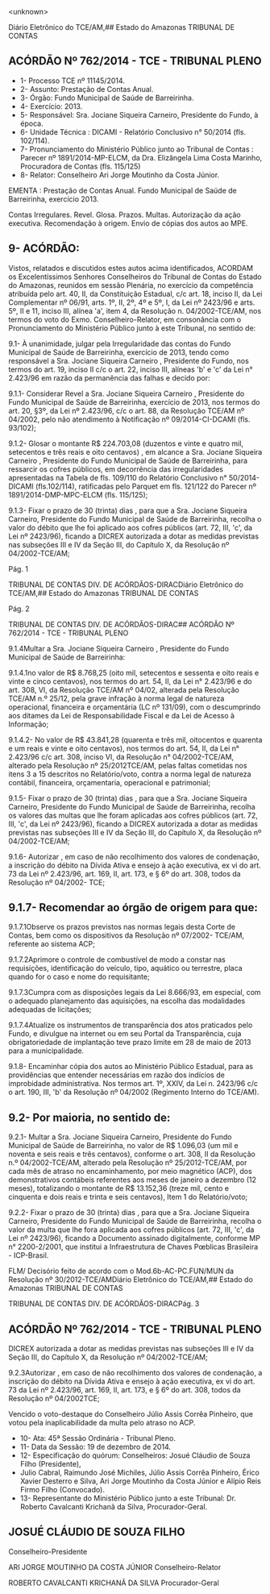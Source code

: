 &lt;unknown&gt;

Diário Eletrônico do TCE/AM,## Estado do Amazonas TRIBUNAL DE CONTAS

## ACÓRDÃO Nº 762/2014 - TCE - TRIBUNAL PLENO

- 1- Processo TCE nº 11145/2014.
- 2- Assunto: Prestação de Contas Anual.
- 3- Órgão: Fundo Municipal de Saúde de Barreirinha.
- 4- Exercício: 2013.
- 5- Responsável: Sra. Jociane Siqueira Carneiro, Presidente do Fundo, à época.
- 6- Unidade Técnica : DICAMI - Relatório Conclusivo n° 50/2014 (fls. 102/114).
- 7-  Pronunciamento  do  Ministério  Público  junto  ao  Tribunal  de  Contas :  Parecer  nº 1891/2014-MP-ELCM, da Dra. Elizângela Lima Costa Marinho, Procuradora de Contas (fls. 115/125)
- 8- Relator: Conselheiro Ari Jorge Moutinho da Costa Júnior.

EMENTA :  Prestação de Contas Anual. Fundo Municipal  de  Saúde  de  Barreirinha,  exercício 2013.

Contas Irregulares. Revel. Glosa. Prazos. Multas. Autorização da  ação  executiva. Recomendação à origem. Envio de cópias dos autos ao MPE.

## 9- ACÓRDÃO:

Vistos,  relatados  e  discutidos  estes  autos  acima  identificados, ACORDAM os Excelentíssimos  Senhores Conselheiros  do  Tribunal  de  Contas  do  Estado  do  Amazonas, reunidos  em  sessão  Plenária,  no  exercício  da  competência  atribuída  pelo  art.  40,  II,  da Constituição Estadual, c/c art. 18, inciso II, da Lei Complementar nº 06/91, arts. 1º, II, 2º, 4º e 5º,  I,  da  Lei  nº  2423/96  e  arts.  5º,  II  e  11,  inciso  III,  alínea  'a',  item  4,  da  Resolução  n. 04/2002-TCE/AM, nos termos do voto do Exmo. Conselheiro-Relator, em consonância com o Pronunciamento do Ministério Público junto à este Tribunal, no sentido de:

9.1- À unanimidade, julgar pela Irregularidade das contas do Fundo Municipal de  Saúde  de  Barreirinha,  exercício  de  2013,  tendo  como  responsável  a  Sra. Jociane Siqueira Carneiro , Presidente do Fundo, nos termos do art. 19, inciso II c/c o art. 22, inciso III, alíneas 'b' e 'c' da Lei n° 2.423/96 em razão da permanência das falhas e decido por:

9.1.1-  Considerar  Revel a  Sra. Jociane  Siqueira  Carneiro ,  Presidente  do Fundo Municipal de Saúde de Barreirinha, exercício de 2013, nos termos do art. 20, §3º, da Lei nº 2.423/96, c/c o art. 88, da Resolução TCE/AM nº 04/2002, pelo não atendimento à Notificação nº 09/2014-CI-DCAMI (fls. 93/102);

9.1.2-  Glosar o  montante R$  224.703,08  (duzentos e vinte  e  quatro  mil, setecentos e três reais e oito centavos) , em alcance a Sra. Jociane Siqueira Carneiro , Presidente do Fundo Municipal de Saúde de Barreirinha, para ressarcir os cofres públicos, em  decorrência  das  irregularidades  apresentadas  na  Tabela  de  fls.  109/110  do  Relatório Conclusivo  n°  50/2014-DICAMI  (fls.102/114),  ratificadas  pelo Parquet em  fls.  121/122  do Parecer nº 1891/2014-DMP-MPC-ELCM (fls. 115/125);

9.1.3-  Fixar  o  prazo  de  30 (trinta) dias ,  para  que  a  Sra.  Jociane  Siqueira Carneiro, Presidente do Fundo Municipal de Saúde de Barreirinha, recolha o valor do débito que  lhe  foi  aplicado  aos  cofres  públicos  (art.  72,  III,  'c',  da  Lei  nº  2423/96),  ficando  a DICREX autorizada  a dotar  as medidas previstas nas subseções III e  IV da Seção  III, do Capítulo X, da Resolução nº 04/2002-TCE/AM;

Pág. 1

TRIBUNAL DE CONTAS DIV. DE ACÓRDÃOS-DIRACDiário Eletrônico do TCE/AM,## Estado do Amazonas TRIBUNAL DE CONTAS

Pág. 2

TRIBUNAL DE CONTAS DIV. DE ACÓRDÃOS-DIRAC## ACÓRDÃO Nº 762/2014 - TCE - TRIBUNAL PLENO

9.1.4Multar a Sra. Jociane  Siqueira  Carneiro , Presidente do Fundo Municipal de Saúde de Barreirinha:

9.1.4.1no  valor  de R$  8.768,25 (oito  mil,  setecentos  e  sessenta  e  oito reais e vinte e cinco centavos), nos termos do art. 54, II, da Lei n° 2.423/96 e do art. 308, VI, da Resolução TCE/AM nº 04/02, alterada pela Resolução  TCE/AM  n.º  25/12,  pela grave infração à norma legal de natureza operacional, financeira e orçamentária (LC nº  131/09), com o descumprindo aos ditames da Lei de Responsabilidade Fiscal e da Lei de Acesso à Informação;

9.1.4.2-  No  valor  de  R$  43.841,28 (quarenta  e  três  mil,  oitocentos  e quarenta e um reais e vinte e oito centavos), nos termos do art. 54, II, da Lei n° 2.423/96 c/c art. 308, inciso VI, da Resolução n° 04/2002-TCE/AM, alterado pela Resolução nº 25/2012TCE/AM,  pelas  faltas  cometidas  nos  itens  3  a  15  descritos  no  Relatório/voto,  contra  a norma legal de natureza contábil, financeira, orçamentaria, operacional e patrimonial;

9.1.5-  Fixar  o  prazo  de  30 (trinta)  dias ,  para  que  a  Sra.  Jociane  Siqueira Carneiro, Presidente do Fundo  Municipal de Saúde de Barreirinha, recolha os valores das multas  que  lhe  foram  aplicadas  aos  cofres  públicos  (art.  72,  III,  'c',  da  Lei  nº  2423/96), ficando a DICREX autorizada a dotar as medidas previstas nas subseções III e IV da Seção III, do Capítulo X, da Resolução nº 04/2002-TCE/AM;

9.1.6- Autorizar , em caso de não recolhimento dos valores de condenação, a inscrição do débito  na Dívida  Ativa e ensejo à ação  executiva, ex vi do art. 73 da Lei nº 2.423/96, art. 169, II, art. 173, e § 6º do art. 308, todos da Resolução nº 04/2002- TCE;

## 9.1.7- Recomendar ao órgão de origem para que:

9.1.7.1Observe  os  prazos  previstos  nas  normas  legais  desta  Corte  de Contas, bem como os dispositivos da Resolução nº 07/2002- TCE/AM, referente ao sistema ACP;

9.1.7.2Aprimore  o  controle  de  combustível  de  modo  a  constar  nas requisições, identificação do veículo, tipo, aquático ou terrestre, placa quando for o caso e nome do requisitante;

9.1.7.3Cumpra com as disposições legais da Lei 8.666/93, em especial, com o adequado planejamento das aquisições, na escolha das modalidades adequadas de licitações;

9.1.7.4Atualize os instrumentos de transparência dos atos praticados pelo Fundo, e divulgue na internet ou em seu Portal da Transparência, cuja obrigatoriedade de implantação teve prazo limite em 28 de maio de 2013 para a municipalidade.

9.1.8- Encaminhar cópia  dos autos ao  Ministério Público Estadual, para as providências que entender necessárias em razão dos indícios de improbidade administrativa. Nos termos art. 1º, XXIV, da Lei n. 2423/96 c/c o art. 190, III, 'b' da Resolução nº 04/2002 (Regimento Interno do TCE/AM).

## 9.2- Por maioria, no sentido de:

9.2.1- Multar a Sra. Jociane Siqueira Carneiro, Presidente do Fundo Municipal de Saúde de Barreirinha, no  valor  de R$  1.096,03 (um mil e noventa e seis reais e três centavos),  conforme  o  art.  308, II da  Resolução  n.º  04/2002-TCE/AM,  alterado  pela Resolução nº 25/2012-TCE/AM, por cada mês de atraso no encaminhamento, por meio magnético  (ACP),  dos  demonstrativos  contábeis  referentes  aos  meses  de  janeiro  a dezembro  (12  meses),  totalizando  o  montante  de R$  13.152,36 (treze  mil,  cento  e cinquenta e dois reais e trinta e seis centavos), Item 1 do Relatório/voto;

9.2.2- Fixar o prazo de 30 (trinta) dias , para que a Sra. Jociane Siqueira Carneiro, Presidente do Fundo Municipal de Saúde de Barreirinha, recolha o valor da multa que  lhe  fora  aplicada  aos  cofres  públicos  (art.  72,  III,  'c',  da  Lei  nº  2423/96),  ficando  a Documento assinado digitalmente, conforme MP n° 2200-2/2001, que institui a Infraestrutura de Chaves Pœblicas Brasileira - ICP-Brasil.

FLM/ Decisório feito de acordo com o Mod.6b-AC-PC.FUN/MUN da Resolução nº 30/2012-TCE/AMDiário Eletrônico do TCE/AM,## Estado do Amazonas TRIBUNAL DE CONTAS

TRIBUNAL DE CONTAS DIV. DE ACÓRDÃOS-DIRACPág. 3

## ACÓRDÃO Nº 762/2014 - TCE - TRIBUNAL PLENO

DICREX autorizada  a dotar  as medidas previstas nas subseções III e  IV da Seção  III, do Capítulo X, da Resolução nº 04/2002-TCE/AM;

9.2.3Autorizar , em caso de não recolhimento dos valores de condenação, a inscrição do débito na Dívida Ativa e ensejo à ação executiva, ex vi do art. 73 da Lei nº 2.423/96, art. 169, II, art. 173, e § 6º do art. 308, todos da Resolução nº 04/2002TCE;

Vencido  o  voto-destaque  do  Conselheiro  Júlio  Assis  Corrêa  Pinheiro,  que votou pela inaplicabilidade da multa pelo atraso no ACP.

- 10- Ata: 45ª Sessão Ordinária - Tribunal Pleno.
- 11- Data da Sessão: 19 de dezembro de 2014.
- 12- Especificação do quórum: Conselheiros: Josué Cláudio de Souza Filho (Presidente),
- Julio Cabral, Raimundo José Michiles, Júlio Assis Corrêa Pinheiro, Érico Xavier Desterro e Silva, Ari Jorge Moutinho da Costa Júnior e Alípio Reis Firmo Filho (Convocado).
- 13- Representante do Ministério Público junto a este Tribunal: Dr. Roberto Cavalcanti Krichanã da Silva, Procurador-Geral.

## JOSUÉ CLÁUDIO DE SOUZA FILHO

Conselheiro-Presidente

ARI JORGE MOUTINHO DA COSTA JÚNIOR Conselheiro-Relator

ROBERTO CAVALCANTI KRICHANÃ DA SILVA Procurador-Geral